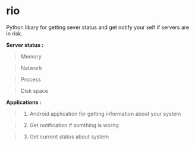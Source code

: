 # rio

Python libary for getting sever status and get notify your self if servers are in risk.

**Server status :** 

  > Memory
  
  > Network
  
  > Process
  
  > Disk space
  
  
**Applications :**

> 1) Android application for getting information about your system

> 2) Get notification if somthing is worng

> 3) Get current status about system


